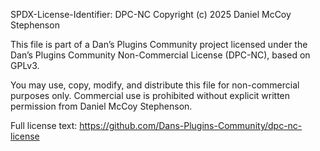 SPDX-License-Identifier: DPC-NC
Copyright (c) 2025 Daniel McCoy Stephenson

This file is part of a Dan’s Plugins Community project licensed under the
Dan’s Plugins Community Non-Commercial License (DPC-NC), based on GPLv3.

You may use, copy, modify, and distribute this file for non-commercial purposes only.
Commercial use is prohibited without explicit written permission from
Daniel McCoy Stephenson.

Full license text: https://github.com/Dans-Plugins-Community/dpc-nc-license
